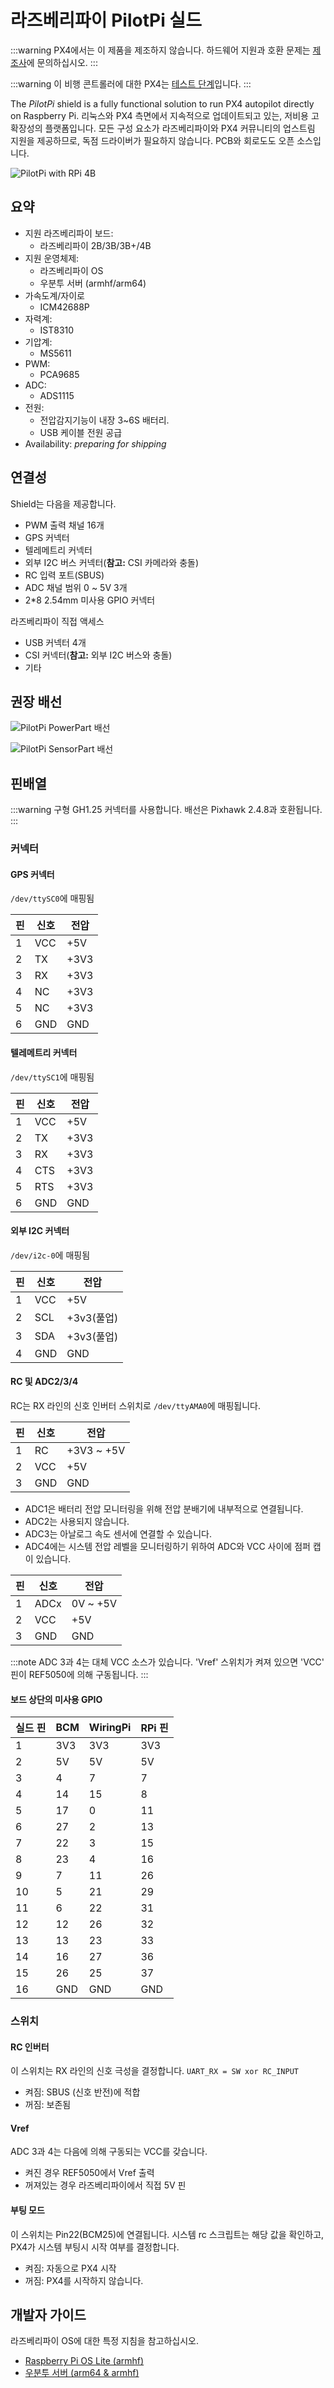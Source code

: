 # 라즈베리파이 PilotPi 실드

:::warning PX4에서는 이 제품을 제조하지 않습니다. 하드웨어 지원과 호환 문제는 [제조사](mailto:lhf2613@gmail.com)에 문의하십시오.
:::

:::warning
이 비행 콘트롤러에 대한 PX4는 [테스트 단계](../flight_controller/autopilot_experimental.md)입니다.
:::

The _PilotPi_ shield is a fully functional solution to run PX4 autopilot directly on Raspberry Pi. 리눅스와 PX4 측면에서 지속적으로 업데이트되고 있는, 저비용 고확장성의 플랫폼입니다. 모든 구성 요소가 라즈베리파이와 PX4 커뮤니티의 업스트림 지원을 제공하므로, 독점 드라이버가 필요하지 않습니다. PCB와 회로도도 오픈 소스입니다.

![PilotPi with RPi 4B](../../assets/flight_controller/pilotpi/hardware-pilotpi4b.png)

## 요약

- 지원 라즈베리파이 보드:
  - 라즈베리파이 2B/3B/3B+/4B
- 지원 운영체제:
  - 라즈베리파이 OS
  - 우분투 서버 (armhf/arm64)
- 가속도계/자이로
  - ICM42688P
- 자력계:
  - IST8310
- 기압계:
  - MS5611
- PWM:
  - PCA9685
- ADC:
  - ADS1115
- 전원:
  - 전압감지기능이 내장 3~6S 배터리.
  - USB 케이블 전원 공급
- Availability: _preparing for shipping_

## 연결성

Shield는 다음을 제공합니다.

- PWM 출력 채널 16개
- GPS 커넥터
- 텔레메트리 커넥터
- 외부 I2C 버스 커넥터(**참고:** CSI 카메라와 충돌)
- RC 입력 포트(SBUS)
- ADC 채널 범위 0 ~ 5V 3개
- 2\*8 2.54mm 미사용 GPIO 커넥터

라즈베리파이 직접 액세스

- USB 커넥터 4개
- CSI 커넥터(**참고:** 외부 I2C 버스와 충돌)
- 기타

## 권장 배선

![PilotPi PowerPart 배선](../../assets/flight_controller/pilotpi/pilotpi_pwr_wiring.png)

![PilotPi SensorPart 배선](../../assets/flight_controller/pilotpi/pilotpi_sens_wiring.png)

## 핀배열

:::warning
구형 GH1.25 커넥터를 사용합니다.
배선은 Pixhawk 2.4.8과 호환됩니다.
:::

### 커넥터

#### GPS 커넥터

`/dev/ttySC0`에 매핑됨

| 핀 | 신호  | 전압   |
| - | --- | ---- |
| 1 | VCC | +5V  |
| 2 | TX  | +3V3 |
| 3 | RX  | +3V3 |
| 4 | NC  | +3V3 |
| 5 | NC  | +3V3 |
| 6 | GND | GND  |

#### 텔레메트리 커넥터

`/dev/ttySC1`에 매핑됨

| 핀 | 신호  | 전압   |
| - | --- | ---- |
| 1 | VCC | +5V  |
| 2 | TX  | +3V3 |
| 3 | RX  | +3V3 |
| 4 | CTS | +3V3 |
| 5 | RTS | +3V3 |
| 6 | GND | GND  |

#### 외부 I2C 커넥터

`/dev/i2c-0`에 매핑됨

| 핀 | 신호  | 전압       |
| - | --- | -------- |
| 1 | VCC | +5V      |
| 2 | SCL | +3v3(풀업) |
| 3 | SDA | +3v3(풀업) |
| 4 | GND | GND      |

#### RC 및 ADC2/3/4

RC는 RX 라인의 신호 인버터 스위치로 `/dev/ttyAMA0`에 매핑됩니다.

| 핀 | 신호  | 전압         |
| - | --- | ---------- |
| 1 | RC  | +3V3 ~ +5V |
| 2 | VCC | +5V        |
| 3 | GND | GND        |

- ADC1은 배터리 전압 모니터링을 위해 전압 분배기에 내부적으로 연결됩니다.
- ADC2는 사용되지 않습니다.
- ADC3는 아날로그 속도 센서에 연결할 수 있습니다.
- ADC4에는 시스템 전압 레벨을 모니터링하기 위하여 ADC와 VCC 사이에 점퍼 캡이 있습니다.

| 핀 | 신호   | 전압       |
| - | ---- | -------- |
| 1 | ADCx | 0V ~ +5V |
| 2 | VCC  | +5V      |
| 3 | GND  | GND      |

:::note
ADC 3과 4는 대체 VCC 소스가 있습니다.
'Vref' 스위치가 켜져 있으면 'VCC' 핀이 REF5050에 의해 구동됩니다.
:::

#### 보드 상단의 미사용 GPIO

| 실드 핀 | BCM | WiringPi | RPi 핀 |
| ---- | --- | -------- | ----- |
| 1    | 3V3 | 3V3      | 3V3   |
| 2    | 5V  | 5V       | 5V    |
| 3    | 4   | 7        | 7     |
| 4    | 14  | 15       | 8     |
| 5    | 17  | 0        | 11    |
| 6    | 27  | 2        | 13    |
| 7    | 22  | 3        | 15    |
| 8    | 23  | 4        | 16    |
| 9    | 7   | 11       | 26    |
| 10   | 5   | 21       | 29    |
| 11   | 6   | 22       | 31    |
| 12   | 12  | 26       | 32    |
| 13   | 13  | 23       | 33    |
| 14   | 16  | 27       | 36    |
| 15   | 26  | 25       | 37    |
| 16   | GND | GND      | GND   |

### 스위치

#### RC 인버터

이 스위치는 RX 라인의 신호 극성을 결정합니다. `UART_RX = SW xor RC_INPUT`

- 켜짐: SBUS (신호 반전)에 적합
- 꺼짐: 보존됨

#### Vref

ADC 3과 4는 다음에 의해 구동되는 VCC를 갖습니다.

- 켜진 경우 REF5050에서 Vref 출력
- 꺼져있는 경우 라즈베리파이에서 직접 5V 핀

#### 부팅 모드

이 스위치는 Pin22(BCM25)에 연결됩니다. 시스템 rc 스크립트는 해당 값을 확인하고, PX4가 시스템 부팅시 시작 여부를 결정합니다.

- 켜짐: 자동으로 PX4 시작
- 꺼짐: PX4를 시작하지 않습니다.

## 개발자 가이드

라즈베리파이 OS에 대한 특정 지침을 참고하십시오.

- [Raspberry Pi OS Lite (armhf)](raspberry_pi_pilotpi_rpios.md)
- [우분투 서버 (arm64 & armhf)](raspberry_pi_pilotpi_ubuntu_server.md)
